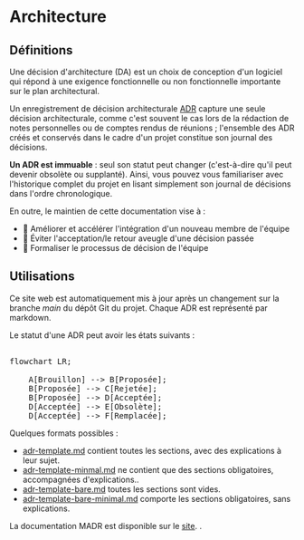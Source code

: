 # Architecture

## Définitions 
Une décision d'architecture (DA) est un choix de conception d'un logiciel qui répond à une exigence fonctionnelle ou non fonctionnelle importante sur le plan architectural. 

Un enregistrement de décision architecturale [ADR](httsp://adr.github.io) capture une seule décision architecturale, comme c'est souvent le cas lors de la rédaction de notes personnelles ou de comptes rendus de réunions ; l'ensemble des ADR créés et conservés dans le cadre d'un projet constitue son journal des décisions. 

**Un ADR est immuable** : seul son statut peut changer (c'est-à-dire qu'il peut devenir obsolète ou supplanté). Ainsi, vous pouvez vous familiariser avec l'historique complet du projet en lisant simplement son journal de décisions dans l'ordre chronologique. 

En outre, le maintien de cette documentation vise à : 
- 🚀 Améliorer et accélérer l'intégration d'un nouveau membre de l'équipe 
- 🔭 Éviter l'acceptation/le retour aveugle d'une décision passée  
- 🤝 Formaliser le processus de décision de l'équipe

## Utilisations
Ce site web est automatiquement mis à jour après un changement sur la branche *main* du dépôt Git du projet. Chaque ADR est représenté par markdown.

Le statut d'une ADR peut avoir les états suivants :

<pre class="mermaid">

flowchart LR;

    A[Brouillon] --> B[Proposée];
    B[Proposée] --> C[Rejetée];
    B[Proposée] --> D[Acceptée];
    D[Acceptée] --> E[Obsolète];
    D[Acceptée] --> F[Remplacée];
</pre>


Quelques formats possibles :

* [adr-template.md](adr-template.md) contient toutes les sections, avec des explications à leur sujet.
* [adr-template-minmal.md](adr-template-minimal.md) ne contient que des sections obligatoires, accompagnées d'explications.. <!-- ### Consequences also contained, though marked as "optional" -->
* [adr-template-bare.md](adr-template-bare.md) toutes les sections sont vides.
* [adr-template-bare-minimal.md](adr-template-bare-minimal.md) comporte les sections obligatoires, sans explications. <!-- ### Consequences also contained, though marked as "optional" -->

La documentation MADR est disponible sur le [site](https://adr.github.io/madr/). .
